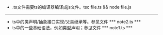 * .ts文件需要ts的编译器编译成js文件。tsc file.ts && node file.js
***
* ts中的类声明/抽象接口实现/父类继承等。参见文件 *** note2.ts ***
* ts中的一些基础语法，例如类型声明；参见文件 *** note1.ts ***
